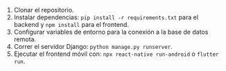 1. Clonar el repositorio.
2. Instalar dependencias: `pip install -r requirements.txt` para el backend y `npm install` para el frontend.
3. Configurar variables de entorno para la conexión a la base de datos remota.
4. Correr el servidor Django: `python manage.py runserver`.
5. Ejecutar el frontend móvil con: `npx react-native run-android` o `flutter run`.

